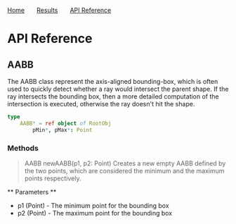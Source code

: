 [Home](https://lorycontixd.github.io/RaytracingAlgorithm)&nbsp;&nbsp;&nbsp;&nbsp;&nbsp;&nbsp;
[Results](https://lorycontixd.github.io/RaytracingAlgorithm/media)&nbsp;&nbsp;&nbsp;&nbsp;&nbsp;&nbsp;
[API Reference](https://lorycontixd.github.io/RaytracingAlgorithm/apireference)&nbsp;&nbsp;&nbsp;&nbsp;&nbsp;&nbsp;

# API Reference

## AABB
The AABB class represent the axis-aligned bounding-box, which is often used to quickly detect whether a ray would intersect the parent shape.
If the ray intersects the bounding box, then a more detailed computation of the intersection is executed, otherwise the ray doesn't hit the shape.

```nim
type
    AABB* = ref object of RootObj
        pMin*, pMax*: Point
``` 
### Methods

> AABB newAABB(p1, p2: Point)
Creates a new empty AABB defined by the two points, which are considered the minimum and the maximum points respectively.

** Parameters **
- p1 (Point) - The minimum point for the bounding box
- p2 (Point) - The maximum point for the bounding box
